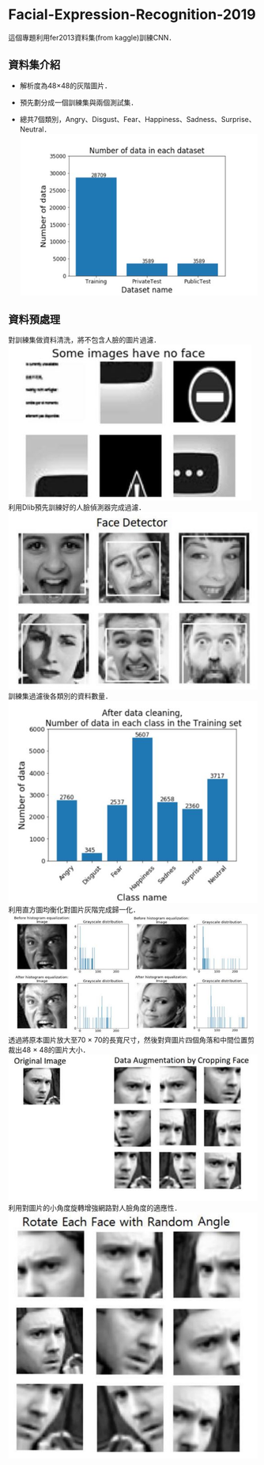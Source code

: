# Facial-Expression-Recognition-2019
這個專題利用fer2013資料集(from kaggle)訓練CNN．  

資料集介紹
------
* 解析度為48×48的灰階圖片．  
- 預先劃分成一個訓練集與兩個測試集．  
* 總共7個類別，Angry、Disgust、Fear、Happiness、Sadness、Surprise、Neutral．  
![number of data in a predefined data set](https://github.com/Shuntw6096/Facial-Expression-Recognition-2019/blob/master/img/number_ds.JPG)  

資料預處理
------
對訓練集做資料清洗，將不包含人臉的圖片過濾．  
![clean](https://github.com/Shuntw6096/Facial-Expression-Recognition-2019/blob/readme/img/clean.JPG)  
利用Dlib預先訓練好的人臉偵測器完成過濾．  
![detector](https://github.com/Shuntw6096/Facial-Expression-Recognition-2019/blob/readme/img/detector.JPG)  
訓練集過濾後各類別的資料數量．  
![after cleaning](https://github.com/Shuntw6096/Facial-Expression-Recognition-2019/blob/readme/img/after_cleaning.JPG)  
利用直方圖均衡化對圖片灰階完成歸一化．  
![histogram equalization](https://github.com/Shuntw6096/Facial-Expression-Recognition-2019/blob/readme/img/hist_equali.JPG)  
透過將原本圖片放大至70 × 70的長寬尺寸，然後對齊圖片四個角落和中間位置剪裁出48 × 48的圖片大小．  
![cropping](https://github.com/Shuntw6096/Facial-Expression-Recognition-2019/blob/readme/img/cropping.JPG)  
利用對圖片的小角度旋轉增強網路對人臉角度的適應性．  
![rotation](https://github.com/Shuntw6096/Facial-Expression-Recognition-2019/blob/readme/img/rotation.JPG)  






